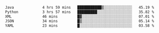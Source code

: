 <!--START_SECTION:waka-->

```txt
Java             4 hrs 59 mins   ███████████▒░░░░░░░░░░░░░   45.19 %
Python           3 hrs 57 mins   █████████░░░░░░░░░░░░░░░░   35.82 %
XML              46 mins         █▓░░░░░░░░░░░░░░░░░░░░░░░   07.01 %
JSON             34 mins         █▒░░░░░░░░░░░░░░░░░░░░░░░   05.14 %
YAML             23 mins         █░░░░░░░░░░░░░░░░░░░░░░░░   03.58 %
```

<!--END_SECTION:waka-->
